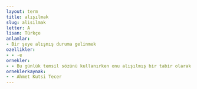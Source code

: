 ```yaml
---
layout: term
title: alışılmak
slug: alisilmak
letter: A
lisan: Türkçe
anlamlar:
- Bir şeye alışmış duruma gelinmek
ozellikler:
- - -e
ornekler:
- - Bu günlük temsil sözünü kullanırken onu alışılmış bir tabir olarak alıyoruz.
orneklerkaynak:
- - Ahmet Kutsi Tecer
---
```

